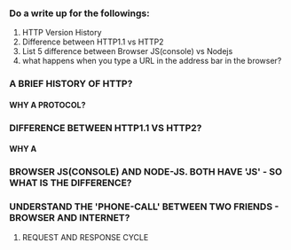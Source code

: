 ### Do a write up for the followings:
1. HTTP Version History
2. Difference between HTTP1.1 vs HTTP2 
3. List 5 difference between Browser JS(console) vs Nodejs
4. what happens when you type a URL in the address bar in the browser?


### A BRIEF HISTORY OF HTTP?
#### WHY A PROTOCOL?


### DIFFERENCE BETWEEN HTTP1.1 VS HTTP2?
#### WHY A 




### BROWSER JS(CONSOLE) AND NODE-JS. BOTH HAVE 'JS' - SO WHAT IS THE DIFFERENCE?


### UNDERSTAND THE 'PHONE-CALL' BETWEEN TWO FRIENDS - BROWSER AND INTERNET? 
1. REQUEST AND RESPONSE CYCLE
